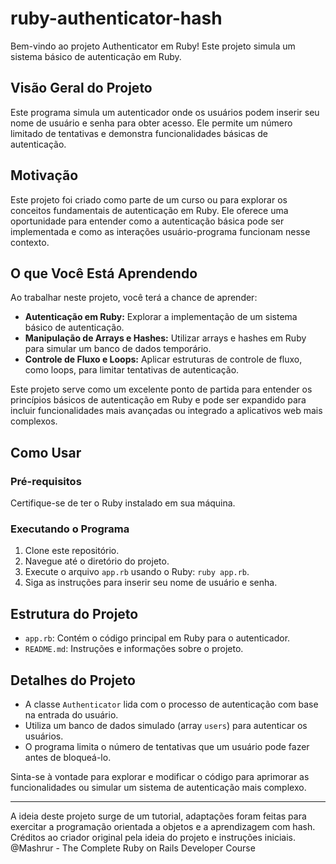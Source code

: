 # ruby-authenticator-hash

Bem-vindo ao projeto Authenticator em Ruby! Este projeto simula um sistema básico de autenticação em Ruby.

## Visão Geral do Projeto

Este programa simula um autenticador onde os usuários podem inserir seu nome de usuário e senha para obter acesso. Ele permite um número limitado de tentativas e demonstra funcionalidades básicas de autenticação.

## Motivação

Este projeto foi criado como parte de um curso ou para explorar os conceitos fundamentais de autenticação em Ruby. Ele oferece uma oportunidade para entender como a autenticação básica pode ser implementada e como as interações usuário-programa funcionam nesse contexto.

## O que Você Está Aprendendo

Ao trabalhar neste projeto, você terá a chance de aprender:

- **Autenticação em Ruby:** Explorar a implementação de um sistema básico de autenticação.
- **Manipulação de Arrays e Hashes:** Utilizar arrays e hashes em Ruby para simular um banco de dados temporário.
- **Controle de Fluxo e Loops:** Aplicar estruturas de controle de fluxo, como loops, para limitar tentativas de autenticação.

Este projeto serve como um excelente ponto de partida para entender os princípios básicos de autenticação em Ruby e pode ser expandido para incluir funcionalidades mais avançadas ou integrado a aplicativos web mais complexos.

## Como Usar

### Pré-requisitos

Certifique-se de ter o Ruby instalado em sua máquina.

### Executando o Programa

1. Clone este repositório.
2. Navegue até o diretório do projeto.
3. Execute o arquivo `app.rb` usando o Ruby: `ruby app.rb`.
4. Siga as instruções para inserir seu nome de usuário e senha.

## Estrutura do Projeto

- `app.rb`: Contém o código principal em Ruby para o autenticador.
- `README.md`: Instruções e informações sobre o projeto.

## Detalhes do Projeto

- A classe `Authenticator` lida com o processo de autenticação com base na entrada do usuário.
- Utiliza um banco de dados simulado (array `users`) para autenticar os usuários.
- O programa limita o número de tentativas que um usuário pode fazer antes de bloqueá-lo.

Sinta-se à vontade para explorar e modificar o código para aprimorar as funcionalidades ou simular um sistema de autenticação mais complexo.

---

A ideia deste projeto surge de um tutorial, adaptações foram feitas para exercitar a programação orientada a objetos e a aprendizagem com hash. Créditos ao criador original pela ideia do projeto e instruções iniciais.
@Mashrur - The Complete Ruby on Rails Developer Course
